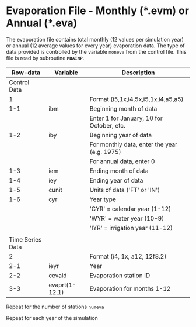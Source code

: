 # Evaporation File - Monthly (\*.evm) or Annual (\*.eva) #

The evaporation file contains total monthly (12 values per simulation year) or annual (12 average values for every year) evaporation data. The type 
of data provided is controlled by the variable `moneva` from the control file. This file is read by subroutine **`MDAINP`**. 

| Row-data							| Variable						| Description 								|				
| ------------------				| --------------------			| --------									|
| Control Data						| 								| 											|
| 1 								| 								| Format (i5,1x,i4,5x,i5,1x,i4,a5,a5)
| 1-1								| ibm							| Beginning month of data 
| 									| 								| Enter 1 for January, 10 for October, etc.			
| 1-2								| iby							| Beginning year of data 
| 									| 								| For monthly data, enter the year (e.g. 1975)
| 									| 								| For annual data, enter 0
| 1-3								| iem							| Ending month of data
| 1-4								| iey							| Ending year of data 
| 1-5								| cunit							| Units of data ('FT' or 'IN')
| 1-6								| cyr							| Year type 
| 									| 								| 'CYR' = calendar year (1-12)
| 									| 								| 'WYR' = water year (10-9)
| 									| 								| 'IYR' = irrigation year (11-12) 
| | | |
| Time Series Data | | |
| 2									| 								| Format (i4, 1x, a12, 12f8.2)
| 2-1								| ieyr							| Year
| 2-2								| cevaid						| Evaporation station ID
| 3-3								| evaprt(1-12,1)				| Evaporation for months 1-12

Repeat for the number of stations `numeva`	

Repeat for each year of the simulation	
